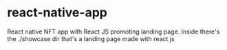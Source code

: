 # react-native-app
React native NFT app with React JS promoting landing page. Inside there's the ./showcase dir that's a landing page made with react js
